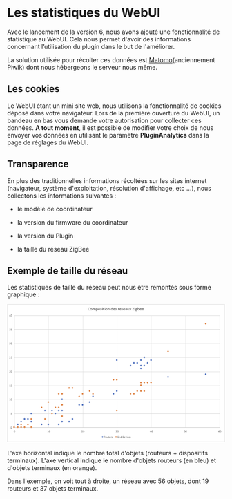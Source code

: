 # Les statistiques du WebUI

Avec le lancement de la version 6, nous avons ajouté une fonctionnalité de statistique au WebUI. Cela nous permet d'avoir des informations concernant l’utilisation du plugin dans le but de l'améliorer.

La solution utilisée pour récolter ces données est  [Matomo](https://fr.matomo.org)(anciennement Piwik) dont nous hébergeons le serveur nous même.


## Les cookies

Le WebUI étant un mini site web, nous utilisons la fonctionnalité de cookies déposé dans votre navigateur. Lors de la première ouverture du WebUI, un bandeau en bas vous demande votre autorisation pour collecter ces données.
**A tout moment**, il est possible de modifier votre choix de nous envoyer vos données en utilisant le paramètre __PluginAnalytics__ dans la page de réglages du WebUI.


## Transparence

En plus des traditionnelles informations récoltées sur les sites internet (navigateur, système d'exploitation, résolution d'affichage, etc ...), nous collectons les informations suivantes :

* le modèle de coordinateur

* la version du firmware du coordinateur

* la version du Plugin

* la taille du réseau ZigBee


## Exemple de taille du réseau

Les statistiques de taille du réseau peut nous être remontés sous forme graphique :

![Exemple réseau](Images/FR_Statistiques-reseau.png)

L'axe horizontal indique le nombre total d'objets (routeurs + dispositifs terminaux). L'axe vertical indique le nombre d'objets routeurs (en bleu) et d'objets terminaux (en orange).

Dans l'exemple, on voit tout à droite, un réseau avec 56 objets, dont 19 routeurs et 37 objets terminaux.
